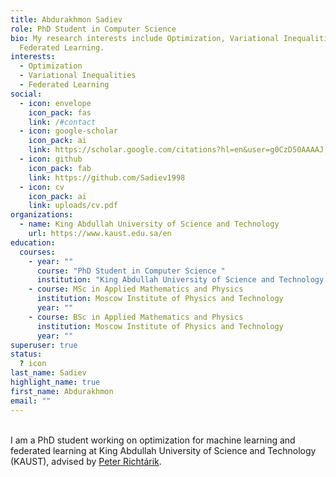 ```yaml
---
title: Abdurakhmon Sadiev
role: PhD Student in Computer Science
bio: My research interests include Optimization, Variational Inequalities and
  Federated Learning.
interests:
  - Optimization
  - Variational Inequalities
  - Federated Learning
social:
  - icon: envelope
    icon_pack: fas
    link: /#contact
  - icon: google-scholar
    icon_pack: ai
    link: https://scholar.google.com/citations?hl=en&user=g0CzD50AAAAJ
  - icon: github
    icon_pack: fab
    link: https://github.com/Sadiev1998
  - icon: cv
    icon_pack: ai
    link: uploads/cv.pdf
organizations:
  - name: King Abdullah University of Science and Technology
    url: https://www.kaust.edu.sa/en
education:
  courses:
    - year: ""
      course: "PhD Student in Computer Science "
      institution: "King Abdullah University of Science and Technology "
    - course: MSc in Applied Mathematics and Physics
      institution: Moscow Institute of Physics and Technology
      year: ""
    - course: BSc in Applied Mathematics and Physics
      institution: Moscow Institute of Physics and Technology
      year: ""
superuser: true
status:
  ? icon
last_name: Sadiev
highlight_name: true
first_name: Abdurakhmon
email: ""
---
```

\
I am a PhD student working on optimization for machine learning
and federated learning at King Abdullah University of Science and Technology (KAUST), 
advised by [Peter Richtárik](https://richtarik.org).
